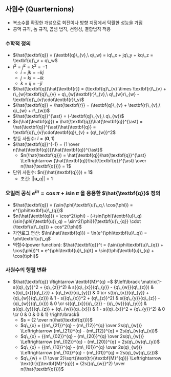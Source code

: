 ## 사원수 (Quarternions)
- 복소수를 확장한 개념으로 회전이나 방향 지정에서 탁월한 성능을 가짐
- 공액 규칙, 놈 규칙, 곱셈 법칙, 선형성, 결합법칙 적용
  
### 수학적 정의
- $\hat{\textbf{q}} = (\textbf{q}\_{v},\ q\_w) = iq\_x + jq\_y + kq\_z = \textbf{q}\_v + q\_w$
- $i^2 = j^2 = k^2 = -1$
  - $i = jk = -kj$ 
  - $j = ki = -ik$
  - $k = ij = -ji$
- $\hat{\textbf{q}}\hat{\textbf{r}} = (\textbf{q}\_{v} \times \textbf{r}\_{v} + r\_{w}\textbf{q}\_{v} + q\_{w}\textbf{r}\_{v},\ q\_{w}r\_{w} - \textbf{q}\_{v}\cdot\textbf{r}\_v)$
- $\hat{\textbf{q}} + \hat{\textbf{r}} = (\textbf{q}\_{v} + \textbf{r}\_{v},\ q\_{w} + r\_{w})$
- $\hat{\textbf{q}}^{\ast} = (-\textbf{q}\_{v},\ q\_{w})$
- $n(\hat{\textbf{q}}) = \hat{\textbf{q}}\hat{\textbf{q}}^{\ast} = \hat{\textbf{q}}^{\ast}\hat{\textbf{q}} = \textbf{q}\_{v}\cdot\textbf{q}\_{v} + {q\_{w}}^2$
- 항등 사원수: $\hat{i} = (\textbf{0}, 1)$
- $\hat{\textbf{q}}^{-1} = {1 \over n(\hat{\textbf{q}})}\hat{\textbf{q}}^{\ast}$
  - $n(\hat{\textbf{q}}) = \hat{\textbf{q}}\hat{\textbf{q}}^{\ast} \Leftrightarrow {\hat{\textbf{q}}\hat{\textbf{q}}^{\ast} \over n(\hat{\textbf{q}})} = 1$ 
- 단위 사원수: $n({\hat{\textbf{q}}}) = 1$
  - 조건: $||\textbf{u}\_{q}|| = 1$

### 오일러 공식 $e^{i\pi} = \cos{\pi} + i\sin{\pi}$ 을 응용한 $\hat{\textbf{q}}$ 정의
  - $\hat{\textbf{q}} = (\sin{\phi}\textbf{u}\_q,\ \cos{\phi}) = e^{\phi\textbf{u}\_{q}}$
  - $n(\hat{\textbf{q}}) = \cos^2{\phi} - (-\sin{\phi}\textbf{u}\_q)(\sin{\phi}\textbf{u}\_q) = \sin^2{\phi}({\textbf{u}\_{q}} \cdot {\textbf{u}\_{q}}) + cos^2{\phi}$
  - 자연로그 연산: $\ln(\hat{\textbf{q}}) = \ln(e^{\phi\textbf{u}\_q}) = \phi\textbf{u}\_q$
  - 멱함수(power function): $\hat{\textbf{q}}^t = (\sin{\phi\textbf{u}\_{q}} + \cos{\phi})^t = e^{\phi\textbf{u}\_{q}t} = \sin(t\phi)\textbf{u}\_{q} + \cos{t\phi}$

### 사원수의 행렬 변환
- $\hat{\textbf{q}} \Rightarrow \textbf{M}^{q} =$ $\left\lbrack \matrix{1-s({q\_{y}}^2 + {q\_{z}}^2) & s({q\_{x}}{q\_{y}} - {q\_{w}}{q\_{z}}) & s({q\_{x}}{q\_{z}} + {q\_{w}}{q\_{y}}) & 0 \cr s({q\_{x}}{q\_{y}} + {q\_{w}}{q\_{z}}) & 1 - s({q\_{x}}^2 + {q\_{z}}^2) & s({q\_{y}}{q\_{z}} - {q\_{w}}{q\_{x}}) & 0 \cr s({q\_{x}}{q\_{z}} - {q\_{w}}{q\_{y}}) & s({q\_{y}}{q\_{z}} + {q\_{w}}{q\_{x}}) & 1 - s({q\_{x}}^2 + {q\_{y}}^2) & 0 \cr 0 & 0 & 0 & 1} \right\rbrack$
  - $s = {2 \over n(\hat{\textbf{q}})}$ 
  - $q\_{x} = {{m\_{21}}^{q} - {m\_{12}}^{q} \over 2s(q\_{w})} \Leftrightarrow {m\_{21}}^{q} - {m\_{12}}^{q} = 2s(q\_{w}q\_{x})$
  - $q\_{x} = {{m\_{02}}^{q} - {m\_{20}}^{q} \over 2s(q\_{w})} \Leftrightarrow {m\_{02}}^{q} - {m\_{20}}^{q} = 2s(q\_{w}q\_{y})$
  - $q\_{x} = {{m\_{10}}^{q} - {m\_{01}}^{q} \over 2s(q\_{w})} \Leftrightarrow {m\_{10}}^{q} - {m\_{01}}^{q} = 2s(q\_{w}q\_{z})$
  - $q\_{w} = {1 \over 2}\sqrt{\text{tr}(\textbf{M}^{q})} \Leftrightarrow \text{tr}({\textbf{M}^{q}}) = {2s({q\_{w}}^2) \over n(\hat{\textbf{q}})}$